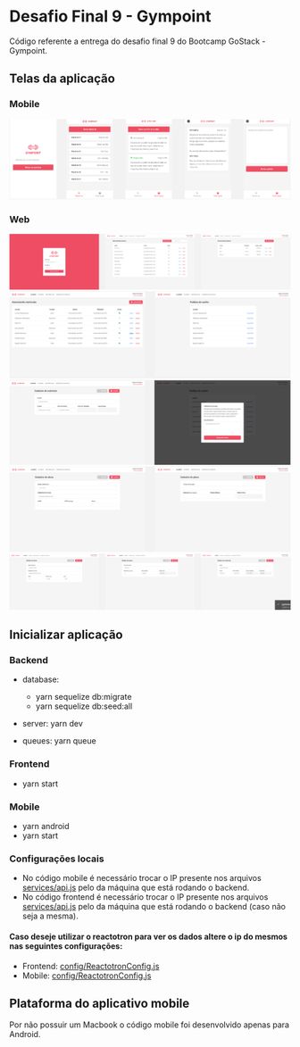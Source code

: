 # Desafio Final 9 - Gympoint

Código referente a entrega do desafio final 9 do Bootcamp GoStack - Gympoint.

## Telas da aplicação

### Mobile

![Mobile1](https://github.com/filipebsmaia/gympoint/blob/master/imgs/mobile1.png)

### Web

![Web1](https://github.com/filipebsmaia/gympoint/blob/master/imgs/web1.png)
![Web2](https://github.com/filipebsmaia/gympoint/blob/master/imgs/web2.png)
![Web3](https://github.com/filipebsmaia/gympoint/blob/master/imgs/web3.png)
![Web4](https://github.com/filipebsmaia/gympoint/blob/master/imgs/web4.png)
![Web5](https://github.com/filipebsmaia/gympoint/blob/master/imgs/web5.png)

## Inicializar aplicação

### Backend

- database:

  - yarn sequelize db:migrate
  - yarn sequelize db:seed:all

- server: yarn dev
- queues: yarn queue

### Frontend

- yarn start

### Mobile

- yarn android
- yarn start

### Configurações locais

- No código mobile é necessário trocar o IP presente nos arquivos [services/api.js](https://github.com/filipebsmaia/gympoint/blob/master/mobile/src/services/api.js/) pelo da máquina que está rodando o backend.
- No código frontend é necessário trocar o IP presente nos arquivos [services/api.js](https://github.com/filipebsmaia/gympoint/blob/master/frontend/src/services/api.js/) pelo da máquina que está rodando o backend (caso não seja a mesma).

#### Caso deseje utilizar o reactotron para ver os dados altere o ip do mesmos nas seguintes configurações:

- Frontend: [config/ReactotronConfig.js](https://github.com/filipebsmaia/gympoint/blob/master/frontend/src/config/ReactotronConfig.js/)
- Mobile: [config/ReactotronConfig.js](https://github.com/filipebsmaia/gympoint/blob/master/mobile/src/config/ReactotronConfig.js/)

## Plataforma do aplicativo mobile

Por não possuir um Macbook o código mobile foi desenvolvido apenas para Android.
